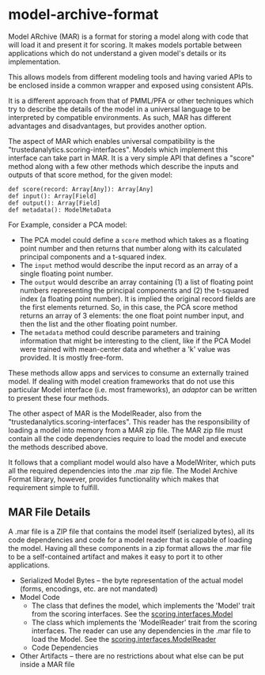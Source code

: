 # model-archive-format
Model ARchive (MAR) is a format for storing a model along with code that will load it and present it for scoring.
It makes models portable between applications which do not understand a given model's details or its implementation.

This allows models from different modeling tools and having varied APIs to be enclosed inside a common wrapper and
exposed using consistent APIs.

It is a different approach from that of PMML/PFA or other techniques which try to describe the details of the model
in a universal language to be interpreted by compatible environments.  As such, MAR has different advantages and
disadvantages, but provides another option.

The aspect of MAR which enables universal compatibility is the "trustedanalytics.scoring-interfaces".  Models which
implement this interface can take part in MAR.  It is a very simple API that defines a "score" method along with a
few other methods which describe the inputs and outputs of that score method, for the given model:

    def score(record: Array[Any]): Array[Any]
    def input(): Array[Field]
    def output(): Array[Field]
    def metadata(): ModelMetaData

For Example, consider a PCA model:

+ The PCA model could define a `score` method which takes as a floating point number and then returns that number
along with its calculated principal components and a t-squared index.
+ The `input` method would describe the input record as an array of a single floating point number.
+ The `output` would describe an array containing (1) a list of floating point numbers representing the principal
components and (2) the t-squared index (a floating point number).  It is implied the original record fields are the
first elements returned.  So, in this case, the PCA score method returns an array of 3 elements: the one float point
number input, and then the list and the other floating point number.
+ The `metadata` method could describe parameters and training information that might be interesting to the client,
like if the PCA Model were trained with mean-center data and whether a 'k' value was provided.  It is mostly
free-form.

These methods allow apps and services to consume an externally trained model.  If dealing with model creation
frameworks that do not use this particular Model interface (i.e. most frameworks),  an *adaptor* can be written to
present these four methods.

The other aspect of MAR is the ModelReader, also from the "trustedanalytics.scoring-interfaces".  This reader has the
responsibility of loading a model into memory from a MAR zip file.  The MAR zip file must contain all the code
dependencies require to load the model and execute the methods described above.

It follows that a compliant model would also have a ModelWriter, which puts all the required dependencies into the
.mar zip file.  The Model Archive Format library, however, provides functionality which makes that requirement simple
to fulfill.


## MAR File Details

A .mar file is a ZIP file that contains the model itself (serialized bytes), all its code dependencies and code for a
model reader that is capable of loading the model. Having all these components in a zip format allows the .mar file
to be a self-contained artifact and makes it easy to port it to other applications.

+ Serialized Model Bytes – the byte representation of the actual model (forms, encodings, etc. are not mandated)
+ Model Code
   * The class that defines the model, which implements the 'Model' trait from the scoring interfaces.  See the
     [scoring.interfaces.Model](https://github.com/trustedanalytics/ModelArchiver/blob/master/model-archive-interfaces/src/main/scala/org/trustedanalytics/scoring/interfaces/Model.scala)
   * The class which implements the 'ModelReader' trait from the scoring interfaces. The reader can use any
     dependencies in the .mar file to load the Model.  See the [scoring.interfaces.ModelReader](https://github.com/trustedanalytics/ModelArchiver/blob/master/model-archive-interfaces/src/main/scala/org/trustedanalytics/scoring/interfaces/ModelReader.scala)
   * Code Dependencies
+ Other Artifacts – there are no restrictions about what else can be put inside a MAR file

